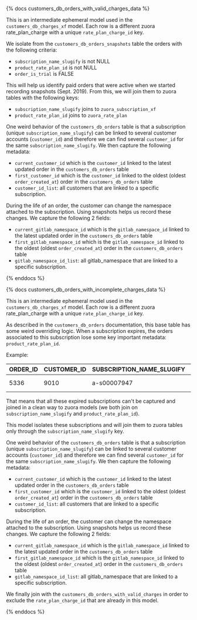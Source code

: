 {% docs customers_db_orders_with_valid_charges_data %}

This is an intermediate ephemeral model used in the `customers_db_charges_xf` model. Each row is a different zuora rate_plan_charge with a unique `rate_plan_charge_id` key.

We isolate from the `customers_db_orders_snapshots` table the orders with the following criteria:

* `subscription_name_slugify` is not NULL
* `product_rate_plan_id` is not NULL
* `order_is_trial` is FALSE 

This will help us identify paid orders that were active when we started recording snapshots (Sept. 2019). From this, we will join them to zuora tables with the following keys:

* `subscription_name_slugify` joins to `zuora_subscription_xf`
* `product_rate_plan_id` joins to `zuora_rate_plan`

One weird behavior of the `customers_db_orders` table is that a subscription (unique `subscription_name_slugify`) can be linked to several customer accounts (`customer_id`) and therefore we can find several `customer_id` for the same `subscription_name_slugify`. We then capture the following metadata: 

* `current_customer_id` which is the `customer_id` linked to the latest updated order in the `customers_db_orders` table 
* `first_customer_id` which is the `customer_id` linked to the oldest (oldest `order_created_at`) order in the `customers_db_orders` table
* `customer_id_list`: all customers that are linked to a specific subscription.  


During the life of an order, the customer can change the namespace attached to the subscription. Using snapshots helps us record these changes. We capture the following 2 fields: 

* `current_gitlab_namespace_id` which is the `gitlab_namespace_id` linked to the latest updated order in the `customers_db_orders` table 
* `first_gitlab_namespace_id` which is the `gitlab_namespace_id` linked to the oldest (oldest `order_created_at`) order in the `customers_db_orders` table
* `gitlab_namespace_id_list`: all gitlab_namespace that are linked to a specific subscription.


{% enddocs %}

{% docs customers_db_orders_with_incomplete_charges_data %}

This is an intermediate ephemeral model used in the `customers_db_charges_xf` model. Each row is a different zuora rate_plan_charge with a unique `rate_plan_charge_id` key.

As described in the `customers_db_orders` documentation, this base table has some weird overriding logic. When a subscription expires, the orders associated to this subscription lose some key important metadata: `product_rate_plan_id`.

Example:

| ORDER_ID | CUSTOMER_ID | SUBSCRIPTION_NAME_SLUGIFY | ORDER_IS_TRIAL | GITLAB_NAMESPACE_ID | ORDER_START_DATE        | ORDER_END_DATE          | PRODUCT_RATE_PLAN_ID             |
|----------|-------------|---------------------------|----------------|---------------------|-------------------------|-------------------------|----------------------------------|
| 5336     | 9010        | a-s00007947               | FALSE          | 2542496             | 2018-03-02 00:00:00.000 | 2019-03-02 00:00:00.000 |   

That means that all these expired subscriptions can't be captured and joined in a clean way to zuora models (we both join on `subscription_name_slugify` and `product_rate_plan_id`). 

This model isolates these subscriptions and will join them to zuora tables only through the `subscription_name_slugify` key.

One weird behavior of the `customers_db_orders` table is that a subscription (unique `subscription_name_slugify`) can be linked to several customer accounts (`customer_id`) and therefore we can find several `customer_id` for the same `subscription_name_slugify`. We then capture the following metadata: 

* `current_customer_id` which is the `customer_id` linked to the latest updated order in the `customers_db_orders` table 
* `first_customer_id` which is the `customer_id` linked to the oldest (oldest `order_created_at`) order in the `customers_db_orders` table
* `customer_id_list`: all customers that are linked to a specific subscription.  


During the life of an order, the customer can change the namespace attached to the subscription. Using snapshots helps us record these changes. We capture the following 2 fields: 

* `current_gitlab_namespace_id` which is the `gitlab_namespace_id` linked to the latest updated order in the `customers_db_orders` table 
* `first_gitlab_namespace_id` which is the `gitlab_namespace_id` linked to the oldest (oldest `order_created_at`) order in the `customers_db_orders` table
* `gitlab_namespace_id_list`: all gitlab_namespace that are linked to a specific subscription.

We finally join with the `customers_db_orders_with_valid_charges` in order to exclude the `rate_plan_charge_id` that are already in this model.

{% enddocs %}
